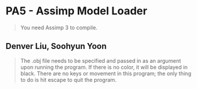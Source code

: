 PA5 - Assimp Model Loader
=========================
> You need Assimp 3 to compile.

Denver Liu, Soohyun Yoon
------------------------
> The .obj file needs to be specified and passed in as an argument upon running the program. If there is no color, it will be displayed in black. There are no keys or movement in this program; the only thing to do is hit escape to quit the program.
